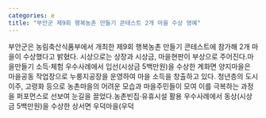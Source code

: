```yaml
---
categories: e
title: "부안군 제9회 행복농촌 만들기 콘테스트 2개 마을 수상 영예"
---
```

부안군은 농림축산식품부에서 개최한 제9회 행복농촌 만들기 콘테스트에 참가해 2개 마을이 수상했다고 밝혔다. 시상으로는 상장과 시상금, 마을현판이 부상으로 주어진다.마을만들기 소득·체험 우수사례에서 입선(시상금 5백만원)을 수상한 계화면 양지마을은 마을공동 작업장으로 누룽지공장을 운영하여 마을 소득을 창출하고 있다. 청년층의 도시 이주, 고령화 등으로 농촌마을의 어려운 모습과 마을주민들이 모여 이를 극복하는 과정을 퍼포먼스로 선보여 눈길을 끌었다.농촌빈집·유휴시설 활용 우수사례에서 동상(시상금 5백만원)을 수상한 상서면 우덕마을(우덕